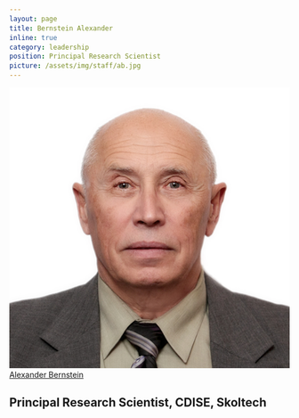 ```yaml
---
layout: page
title: Bernstein Alexander
inline: true
category: leadership
position: Principal Research Scientist
picture: /assets/img/staff/ab.jpg
---
```


![](/assets/img/staff/ab.jpg)
[Alexander Bernstein](http://faculty.skoltech.ru/people/alexanderbernstein)
## Principal Research Scientist, CDISE, Skoltech